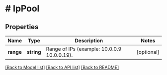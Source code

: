 # # IpPool

## Properties

Name | Type | Description | Notes
------------ | ------------- | ------------- | -------------
**range** | **string** | Range of IPs (example: 10.0.0.9 10.0.0.19). | [optional]

[[Back to Model list]](../../README.md#models) [[Back to API list]](../../README.md#endpoints) [[Back to README]](../../README.md)

